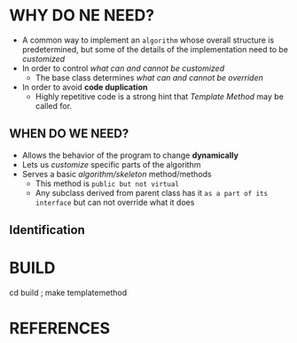 # WHY DO NE NEED?
+ A common way to implement an `algorithm` whose overall structure is predetermined, but some of the details of the implementation need to be _customized_
+ In order to control _what can and cannot be customized_
    + The base class determines _what can and cannot be overriden_
+ In order to avoid **code duplication**
    + Highly repetitive code is a strong hint that *Template Method* may be called for.

## WHEN DO WE NEED?
- Allows the behavior of the program to change __dynamically__
- Lets us _customize_ specific parts of the algorithm
- Serves a basic _algorithm/skeleton_ method/methods
    - This method is `public but not virtual`
    - Any subclass derived from parent class has it `as a part of its interface` but can not override what it does

## Identification

# BUILD
cd build ; make templatemethod

# REFERENCES